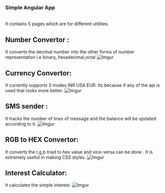 ### Simple Angular App
\
It contains 5 pages which are for different utilities.

## Number Convertor : 
It converts the decimal number into the other forms of number representation i.e binary, hexadecimal,octal
![Imgur](https://i.imgur.com/uaiplPE.png)
## Currency Convertor:
It currently supports 3 modes INR USA EUR. Its because if any of the api is used that looks more better.
![Imgur](https://i.imgur.com/0pcD25J.png)
## SMS sender :
It tracks the number of lines of message and the balance will be updated according to it.
![Imgur](https://i.imgur.com/ae4rY75.png)
## RGB to HEX Convertor:
It converts the r,g,b triad to hex value and vice-versa can be done .
It is extremely useful in making CSS styles.
![Imgur](https://i.imgur.com/cU5xPt6.png)
## Interest Calculator:
It calculates the simple interest.
![Imgur](https://i.imgur.com/m4uCgRD.png)

